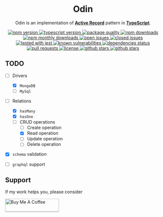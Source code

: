<div align="center">
	<h1>Odin</h1>
	<p>Odin is an implementation of <a href="https://en.wikipedia.org/wiki/Active_record_pattern" target="_blank"><b>Active Record</b></a> pattern in <a href="https://typescriptlang.com" target="_blank"><b>TypeScript</b></a>.</p>
	<a href="https://www.npmjs.com/package/@foxify/odin" target="_blank">
	   <img src="https://img.shields.io/npm/v/@foxify/odin.svg" alt="npm version">
	</a>
	<a href="https://www.typescriptlang.org" target="_blank">
		<img src="https://img.shields.io/npm/types/@foxify/odin.svg" alt="typescript version">
	</a>
	<a href="http://packagequality.com/#?package=@foxify/odin" target="_blank">
		<img src="http://npm.packagequality.com/shield/@foxify/odin.svg" alt="package quality">
	</a>
	<a href="https://www.npmjs.com/package/@foxify/odin" target="_blank">
		<img src="https://img.shields.io/npm/dt/@foxify/odin.svg" alt="npm downloads">
	</a>
	<a href="https://www.npmjs.com/package/@foxify/odin" target="_blank">
	   <img src="https://img.shields.io/npm/dm/@foxify/odin.svg" alt="npm monthly downloads">
	</a>
	<a href="https://github.com/foxifyjs/odin/issues?q=is%3Aopen+is%3Aissue" target="_blank">
		<img src="https://img.shields.io/github/issues-raw/foxifyjs/odin.svg" alt="open issues">
	</a>
	<a href="https://github.com/foxifyjs/odin/issues?q=is%3Aissue+is%3Aclosed" target="_blank">
		<img src="https://img.shields.io/github/issues-closed-raw/foxifyjs/odin.svg" alt="closed issues">
	</a>
	<a href="https://github.com/facebook/jest" target="_blank">
	   <img src="https://img.shields.io/badge/tested_with-jest-99424f.svg" alt="tested with jest">
	</a>
    <a href="https://snyk.io/test/github/foxifyjs/odin?targetFile=package.json" target="_blank">
		<img src="https://snyk.io/test/github/foxifyjs/odin/badge.svg?targetFile=package.json" alt="known vulnerabilities" data-canonical-src="https://snyk.io/test/github/foxifyjs/odin?targetFile=package.json" style="max-width:100%;">
	</a>
	<a href="https://david-dm.org/foxifyjs/odin" target="_blank">
		<img src="https://david-dm.org/foxifyjs/odin.svg" alt="dependencies status">
	</a>
	<a href="https://github.com/foxifyjs/odin/pulls" target="_blank">
		<img src="https://img.shields.io/badge/PRs-Welcome-brightgreen.svg" alt="pull requests">
	</a>
	<a href="https://github.com/foxifyjs/odin/blob/master/LICENSE" target="_blank">
		<img src="https://img.shields.io/github/license/foxifyjs/odin.svg" alt="license">
	</a>
	<a href="https://github.com/foxifyjs/odin" target="_blank">
		<img src="https://img.shields.io/github/stars/foxifyjs/odin.svg?style=social&label=Stars" alt="github stars">
	</a>
	<a href="https://github.com/foxifyjs/odin" target="_blank">
		<img src="https://img.shields.io/github/forks/foxifyjs/odin.svg?style=social&label=Fork" alt="github stars">
	</a>
	<br>
</div>


## TODO

- [ ] Drivers
    - [x] `MongoDB`
    - [ ] `MySql`
- [ ] Relations
    - [x] `hasMany`
    - [x] `hasOne`
    - [ ] CRUD operations
        - [ ] Create operation
        - [x] Read operation
        - [ ] Update operation
        - [ ] Delete operation
- [x] `schema` validation
- [ ] `graphql` support


## Support

If my work helps you, please consider

<a href="https://www.buymeacoffee.com/ardalanamini" target="_blank">
	<img src="https://www.buymeacoffee.com/assets/img/custom_images/orange_img.png" alt="Buy Me A Coffee" style="height: 41px !important;width: 174px !important;box-shadow: 0px 3px 2px 0px rgba(190, 190, 190, 0.5) !important;-webkit-box-shadow: 0px 3px 2px 0px rgba(190, 190, 190, 0.5) !important;">
</a>
